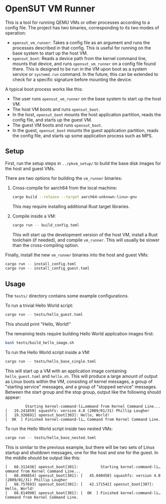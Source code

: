 # OpenSUT VM Runner

This is a tool for running QEMU VMs or other processes according to a config
file.  The project has two binaries, corresponding to its two modes of
operation:

* `opensut_vm_runner`: Takes a config file as an argument and runs the
  processes described in that config.  This is useful for running on the base
  system to start up the host VM.
* `opensut_boot`: Reads a device path from the kernel command line, mounts that
  device, and runs `opensut_vm_runner` on a config file found there.  This is
  designed to be run in the VM upon boot as a system service or `systemd.run`
  command.  In the future, this can be extended to check for a specific
  signature before mounting the device.

A typical boot process works like this:

* The user runs `opensut_vm_runner` on the base system to start up the host VM.
* The host VM boots and runs `opensut_boot`.
* In the host, `opensut_boot` mounts the host application partition, reads the
  config file, and starts up the guest VM.
* The guest VM boots and runs `opensut_boot`.
* In the guest, `opensut_boot` mounts the guest application partition, reads
  the config file, and starts up some application process such as MPS.


## Setup

First, run the setup steps in `../pkvm_setup/` to build the base disk images
for the host and guest VMs.

There are two options for building the `vm_runner` binaries:

1.  Cross-compile for aarch64 from the local machine:

    ```sh
    cargo build --release --target aarch64-unknown-linux-gnu
    ```

    This may require installing additional Rust target libraries.

2.  Compile inside a VM:

    ```sh
    cargo run -- build_config.toml
    ```

    This will start up the development version of the host VM, install a Rust
    toolchain (if needed), and compile `vm_runner`.  This will usually be
    slower than the cross-compiling option.

Finally, install the new `vm_runner` binaries into the host and guest VMs:

```sh
cargo run -- install_config.toml
cargo run -- install_config_guest.toml
```


## Usage

The `tests/` directory contains some example configurations.

To run a trivial Hello World script:

```sh
cargo run -- tests/hello_guest.toml
```

This should print "Hello, World!"

The remaining tests require building Hello World application images first:

```sh
bash tests/build_hello_image.sh
```

To run the Hello World script inside a VM:

```sh
cargo run -- tests/hello_base_single.toml
```

This will start up a VM with an application image containing `hello_guest.toml`
and `hello.sh`.  This will produce a large amount of output as Linux boots
within the VM, consisting of kernel messages, a group of "starting service"
messages, and a group of "stopped service" messages.  Between the start group
and the stop group, output like the following should appear:

```
         Starting kernel-command-li…ommand from Kernel Command Line...
[   19.241859] squashfs: version 4.0 (2009/01/31) Phillip Lougher
[   19.326691] opensut_boot[303]: Hello, World!
[  OK  ] Finished kernel-command-li… Command from Kernel Command Line.
```

To run the Hello World script inside two nested VMs:

```sh
cargo run -- tests/hello_base_nested.toml
```

This is similar to the previous example, but there will be two sets of Linux
startup and shutdown messages, one for the host and one for the guest.  In the
middle should be output like this:

```
[   68.312436] opensut_boot[301]:          Starting kernel-command-li…ommand from Kernel Command Line...
[   68.498854] opensut_boot[301]: [   45.040450] squashfs: version 4.0 (2009/01/31) Phillip Lougher
[   68.757693] opensut_boot[301]: [   42.171542] opensut_boot[307]: Hello, World!
[   68.814990] opensut_boot[301]: [  OK  ] Finished kernel-command-li… Command from Kernel Command Line.
```

